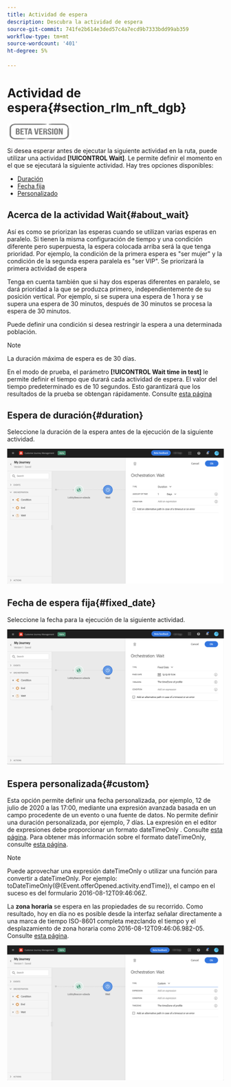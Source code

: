 ```yaml
---
title: Actividad de espera
description: Descubra la actividad de espera
source-git-commit: 741fe2b614e3ded57c4a7ecd9b7333bdd99ab359
workflow-type: tm+mt
source-wordcount: '401'
ht-degree: 5%

---
```


# Actividad de espera{#section_rlm_nft_dgb}

![](../assets/do-not-localize/badge.png)

Si desea esperar antes de ejecutar la siguiente actividad en la ruta, puede utilizar una actividad **[!UICONTROL Wait]**. Le permite definir el momento en el que se ejecutará la siguiente actividad. Hay tres opciones disponibles:

* [Duración](#duration)
* [Fecha fija](#fixed_date)
* [Personalizado](#custom)

<!--* [Email send time optimization](#email_send_time_optimization)-->

## Acerca de la actividad Wait{#about_wait}

Así es como se priorizan las esperas cuando se utilizan varias esperas en paralelo. Si tienen la misma configuración de tiempo y una condición diferente pero superpuesta, la espera colocada arriba será la que tenga prioridad. Por ejemplo, la condición de la primera espera es &quot;ser mujer&quot; y la condición de la segunda espera paralela es &quot;ser VIP&quot;. Se priorizará la primera actividad de espera

Tenga en cuenta también que si hay dos esperas diferentes en paralelo, se dará prioridad a la que se produzca primero, independientemente de su posición vertical. Por ejemplo, si se supera una espera de 1 hora y se supera una espera de 30 minutos, después de 30 minutos se procesa la espera de 30 minutos.

Puede definir una condición si desea restringir la espera a una determinada población.

>[!NOTE]
>
>La duración máxima de espera es de 30 días.
>
>En el modo de prueba, el parámetro **[!UICONTROL Wait time in test]** le permite definir el tiempo que durará cada actividad de espera. El valor del tiempo predeterminado es de 10 segundos. Esto garantizará que los resultados de la prueba se obtengan rápidamente. Consulte [esta página](../building-journeys/testing-the-journey.md)

## Espera de duración{#duration}

Seleccione la duración de la espera antes de la ejecución de la siguiente actividad.

![](../assets/journey55.png)

## Fecha de espera fija{#fixed_date}

Seleccione la fecha para la ejecución de la siguiente actividad.

![](../assets/journey56.png)

## Espera personalizada{#custom}

Esta opción permite definir una fecha personalizada, por ejemplo, 12 de julio de 2020 a las 17:00, mediante una expresión avanzada basada en un campo procedente de un evento o una fuente de datos. No permite definir una duración personalizada, por ejemplo, 7 días. La expresión en el editor de expresiones debe proporcionar un formato dateTimeOnly . Consulte [esta página](https://experienceleague.adobe.com/docs/journeys/using/building-advanced-conditions-journeys/expressionadvanced.html). Para obtener más información sobre el formato dateTimeOnly, consulte [esta página](https://experienceleague.adobe.com/docs/journeys/using/building-advanced-conditions-journeys/syntax/data-types.html).

>[!NOTE]
>
>Puede aprovechar una expresión dateTimeOnly o utilizar una función para convertir a dateTimeOnly. Por ejemplo: toDateTimeOnly(@{Event.offerOpened.activity.endTime}), el campo en el suceso es del formulario 2016-08-12T09:46:06Z.
>
>La **zona horaria** se espera en las propiedades de su recorrido. Como resultado, hoy en día no es posible desde la interfaz señalar directamente a una marca de tiempo ISO-8601 completa mezclando el tiempo y el desplazamiento de zona horaria como 2016-08-12T09:46:06.982-05. Consulte [esta página](../building-journeys/timezone-management.md).

![](../assets/journey57.png)

<!--## Email send time optimization{#email_send_time_optimization}

This type of wait uses a score calculated in Adobe Experience Platform. The score calculates the propensity to click or open an email in the future based on past behavior. Note that the algorithm calculating the score needs a certain amount of data to work. As a result, when it does not have enough data, the default wait time will apply. At publication time, you’ll be notified that the default time applies.

>[!NOTE]
>
>The first event of your journey must have a namespace.
>
>This capability is only available after an **[!UICONTROL Email]** activity. You need to have Adobe Campaign Standard.

1. In the **[!UICONTROL Amount of time]** field, define the number of hours to consider to optimize email sending.
1. In the **[!UICONTROL Optimization type]** field, choose if the optimization should increase clicks or opens.
1. In the **[!UICONTROL Default time]** field, define the default time to wait if the predictive send time score is not available.

    >[!NOTE]
    >
    >Note that the send time score can be unavailable because there is not enough data to perform the calculation. In this case, you will be informed, at publication time, that the default time applies.

![](../assets/journey57bis.png)-->
